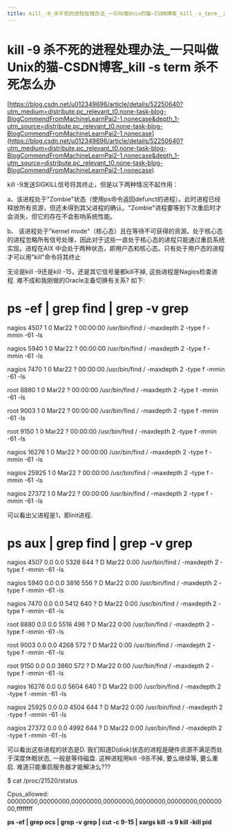 ```yaml
---
title: kill_-9_杀不死的进程处理办法_一只叫做Unix的猫-CSDN博客_kill_-s_term__2fe33ad6658d462996c68b55caede9e7
---
```


# kill -9 杀不死的进程处理办法_一只叫做Unix的猫-CSDN博客_kill -s term 杀不死怎么办

[https://blog.csdn.net/u012349696/article/details/52250640?utm_medium=distribute.pc_relevant_t0.none-task-blog-BlogCommendFromMachineLearnPai2-1.nonecase&depth_1-utm_source=distribute.pc_relevant_t0.none-task-blog-BlogCommendFromMachineLearnPai2-1.nonecase](https://blog.csdn.net/u012349696/article/details/52250640?utm_medium=distribute.pc_relevant_t0.none-task-blog-BlogCommendFromMachineLearnPai2-1.nonecase&depth_1-utm_source=distribute.pc_relevant_t0.none-task-blog-BlogCommendFromMachineLearnPai2-1.nonecase)

kill -9发送SIGKILL信号将其终止，但是以下两种情况不起作用：

a、该进程处于"Zombie"状态（使用ps命令返回defunct的进程）。此时进程已经释放所有资源，但还未得到其父进程的确认。"Zombie"进程要等到下次重启时才会消失，但它的存在不会影响系统性能。

b、 该进程处于"kernel mode"（核心态）且在等待不可获得的资源。处于核心态的进程忽略所有信号处理，因此对于这些一直处于核心态的进程只能通过重启系统实现。进程在AIX 中会处于两种状态，即用户态和核心态。只有处于用户态的进程才可以用“kill”命令将其终止

无论是kill -9还是kill -15，还是其它信号量都kill不掉, 这些进程是Nagios检查进程. 难不成和我刚做的Oracle主备切换有关系? 如下:

# ps -ef | grep find | grep -v grep

nagios 4507 1 0 Mar22 ? 00:00:00 /usr/bin/find / -maxdepth 2 -type f -mmin -61 -ls

nagios 5940 1 0 Mar22 ? 00:00:00 /usr/bin/find / -maxdepth 2 -type f -mmin -61 -ls

nagios 7470 1 0 Mar22 ? 00:00:00 /usr/bin/find / -maxdepth 2 -type f -mmin -61 -ls

root 8880 1 0 Mar22 ? 00:00:00 /usr/bin/find / -maxdepth 2 -type f -mmin -61 -ls

root 9003 1 0 Mar22 ? 00:00:00 /usr/bin/find / -maxdepth 2 -type f -mmin -61 -ls

root 9150 1 0 Mar22 ? 00:00:00 /usr/bin/find / -maxdepth 2 -type f -mmin -61 -ls

nagios 16276 1 0 Mar22 ? 00:00:00 /usr/bin/find / -maxdepth 2 -type f -mmin -61 -ls

nagios 25925 1 0 Mar22 ? 00:00:00 /usr/bin/find / -maxdepth 2 -type f -mmin -61 -ls

nagios 27372 1 0 Mar22 ? 00:00:00 /usr/bin/find / -maxdepth 2 -type f -mmin -61 -ls

可以看出父进程是1，即init进程.

# ps aux | grep find | grep -v grep

nagios 4507 0.0 0.0 5328 644 ? D Mar22 0:00 /usr/bin/find / -maxdepth 2 -type f -mmin -61 -ls

nagios 5940 0.0 0.0 3816 556 ? D Mar22 0:00 /usr/bin/find / -maxdepth 2 -type f -mmin -61 -ls

nagios 7470 0.0 0.0 5412 640 ? D Mar22 0:00 /usr/bin/find / -maxdepth 2 -type f -mmin -61 -ls

root 8880 0.0 0.0 5516 496 ? D Mar22 0:00 /usr/bin/find / -maxdepth 2 -type f -mmin -61 -ls

root 9003 0.0 0.0 4268 572 ? D Mar22 0:00 /usr/bin/find / -maxdepth 2 -type f -mmin -61 -ls

root 9150 0.0 0.0 3860 572 ? D Mar22 0:00 /usr/bin/find / -maxdepth 2 -type f -mmin -61 -ls

nagios 16276 0.0 0.0 5604 640 ? D Mar22 0:00 /usr/bin/find / -maxdepth 2 -type f -mmin -61 -ls

nagios 25925 0.0 0.0 4504 644 ? D Mar22 0:00 /usr/bin/find / -maxdepth 2 -type f -mmin -61 -ls

nagios 27372 0.0 0.0 4992 644 ? D Mar22 0:00 /usr/bin/find / -maxdepth 2 -type f -mmin -61 -ls

可以看出这些进程的状态是D. 我们知道D(disk)状态的进程是硬件资源不满足而处于深度休眠状态, 一般是等待磁盘. 这种进程用kill -9杀不掉, 要么继续等, 要么重启. 难道只能重启服务器才能解决么???

$ cat /proc/21520/status

Cpus_allowed: 00000000,00000000,00000000,00000000,00000000,00000000,00000000,ffffffff

**ps -ef | grep ocs | grep -v grep | cut -c 9-15 | xargs kill -s 9
kill -kill pid**
